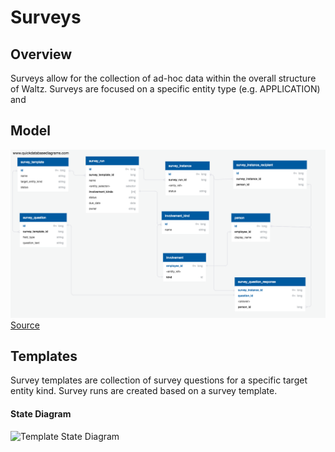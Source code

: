 # Surveys

## Overview

Surveys allow for the collection of ad-hoc data within 
the overall structure of Waltz.  Surveys are focused on a 
specific entity type (e.g. APPLICATION) and  

## Model

![Schema Diagram](survey_schema.png)
[Source](https://app.quickdatabasediagrams.com/#/schema/-Ix5XDNAT0GKLh4hx2n6Mg)

## Templates

Survey templates are collection of survey questions for a specific target entity kind.
Survey runs are created based on a survey template.

#### State Diagram

![Template State Diagram](http://www.gravizo.com/g?@startuml;[*]%20--%3E%20DRAFT;DRAFT:%20can%20be%20edited;DRAFT%20--%3E%20ACTIVE;ACTIVE%20:%20cannot%20be%20edited;ACTIVE%20:%20can%20be%20used%20to%20create%20runs;ACTIVE%20--%3E%20OBSOLETE;OBSOLETE%20:%20cannot%20be%20edited;OBSOLETE:%20cannot%20be%20used%20to%20create%20runs;OBSOLETE%20--%3E%20ACTIVE;@enduml;)
